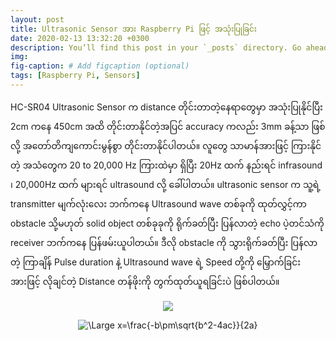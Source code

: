 ```yaml
---
layout: post
title: Ultrasonic Sensor အား Raspberry Pi ဖြင့် အသုံးပြုခြင်း
date: 2020-02-13 13:32:20 +0300
description: You’ll find this post in your `_posts` directory. Go ahead and edit it and re-build the site to see your changes. # Add post description (optional)
img: 
fig-caption: # Add figcaption (optional)
tags: [Raspberry Pi, Sensors]
---
```

HC-SR04 Ultrasonic Sensor က distance တိုင်းတာတဲ့နေရာတွေမှာ အသုံးပြုနိုင်ပြီး 2cm ကနေ 450cm အထိ တိုင်းတာနိုင်တဲ့အပြင် accuracy ကလည်း 3mm ခန့်သာ ဖြစ်လို့ အတော်တိကျကောင်းမွန်စွာ တိုင်းတာနိုင်ပါတယ်။ လူတွေ သာမာန်အားဖြင့် ကြားနိုင်တဲ့ အသံတွေက 20 to 20,000 Hz ကြားထဲမှာ ရှိပြီး 20Hz ထက် နည်းရင် infrasound ၊ 20,000Hz ထက် များရင် ultrasound လို့ ခေါ်ပါတယ်။ ultrasonic sensor က သူ့ရဲ့ transmitter မျက်လုံးလေး ဘက်ကနေ Ultrasound wave တစ်ခုကို ထုတ်လွှင့်ကာ obstacle သို့မဟုတ် solid object တစ်ခုခုကို ရိုက်ခတ်ပြီး ပြန်လာတဲ့ echo ပဲ့တင်သံကို receiver ဘက်ကနေ ပြန်ဖမ်းယူပါတယ်။ ဒီလို obstacle ကို သွားရိုက်ခတ်ပြီး ပြန်လာတဲ့ ကြာချိန် Pulse duration နဲ့ Ultrasound wave ရဲ့ Speed တို့ကို မြှောက်ခြင်း အားဖြင့် လိုချင်တဲ့ Distance တန်ဖိုးကို တွက်ထုတ်ယူရခြင်းပဲ ဖြစ်ပါတယ်။

<p align="center">
<img src="/assets/img/ultrasonic/muddy.jpg">
</p>

<center><img src="https://latex.codecogs.com/svg.latex?\Large&space;x=\frac{-b\pm\sqrt{b^2-4ac}}{2a}" title="\Large x=\frac{-b\pm\sqrt{b^2-4ac}}{2a}" /></center>

